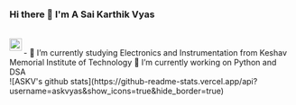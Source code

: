 ### Hi there 👋 I'm A Sai Karthik Vyas
<br/>
<a href="https://www.linkedin.com/in/sai-karthik-vyas-akondi-83b46034/">
  <img align="left" alt="ASKV's LinkdeIn" width="22px" src="https://cdn.jsdelivr.net/npm/simple-icons@v3/icons/linkedin.svg" />
</a>

<br/>
- 🌱 I’m currently studying Electronics and Instrumentation from Keshav Memorial Institute of Technology
 🔭 I’m currently working on Python and DSA
<br/>
![ASKV's github stats](https://github-readme-stats.vercel.app/api?username=askvyas&show_icons=true&hide_border=true)

<!--
**askvyas/askvyas** is a ✨ _special_ ✨ repository because its `README.md` (this file) appears on your GitHub profile.

Here are some ideas to get you started:

- 🔭 I’m currently working on ...
- 🌱 I’m currently learning ...
- 👯 I’m looking to collaborate on ...
- 🤔 I’m looking for help with ...
- 💬 Ask me about ...
- 📫 How to reach me: ...
- 😄 Pronouns: ...
- ⚡ Fun fact: ...
-->
